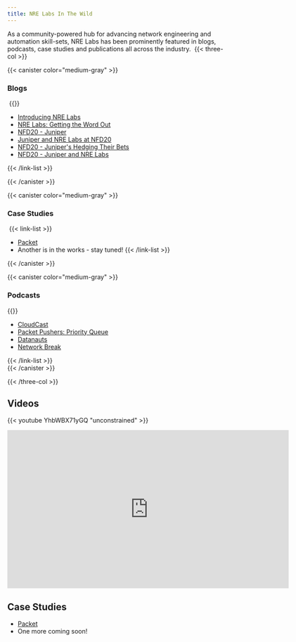 ```yaml
---
title: NRE Labs In The Wild
---
```

As a community-powered hub for advancing network engineering and automation skill-sets, NRE Labs has been prominently featured in blogs, podcasts, case studies and publications all across the industry.
﻿
{{< three-col >}} 

{{< canister color="medium-gray" >}}

### Blogs
﻿
{{<link-list>}}

* [Introducing NRE Labs](https://forums.juniper.net/t5/Enterprise-Cloud-and/Introducing-NRE-Labs/ba-p/381850)
* [NRE Labs: Getting the Word Out](https://forums.juniper.net/t5/Enterprise-Cloud-and/Network-Reliability-Engineering-Getting-The-Word-Out/ba-p/461397)
* [NFD20 - Juniper](https://ciscoredes.com.br/2019/02/20/blog-nfd20-juniper/)
* [Juniper and NRE Labs at NFD20](https://www.bytesofcloud.net/2019/03/juniper-nrelabs-nfd20/)
* [NFD20 - Juniper's Hedging Their Bets](https://wirelessnick.com/2019/02/20/network-field-day-20-recap-junipers-hedging-their-bets/)
* [NFD20 - Juniper and NRE Labs](https://gingmar.wordpress.com/2019/02/16/juniper-nre-lab/)

{{< /link-list >}}  

{{< /canister >}}  

{{< canister color="medium-gray" >}}﻿

### Case Studies
﻿
{{< link-list >}}  
- [Packet](https://www.packet.com/media/images/5MxC-dkyh.labcoats.jpg)
- Another is in the works - stay tuned!
{{< /link-list >}}  

{{< /canister >}}  

{{< canister color="medium-gray" >}}

### Podcasts

{{<link-list>}}

* [CloudCast](https://www.thecloudcast.net/2019/04/network-reliability-engineering-nre-nre.html)
* [Packet Pushers: Priority Queue](https://packetpushers.net/podcast/pq-158-introducing-nre-labs-for-network-automation-training/)
* [Datanauts](https://packetpushers.net/podcast/datanauts-170-nre-labs-a-first-step-for-network-automation-training/)
* [Network Break](https://packetpushers.net/podcast/network-break-206-bloomberg-doubles-down-on-hardware-hacks-juniper-goes-multicloud/)

{{< /link-list >}}  
﻿
{{< /canister >}}  

{{< /three-col >}}

## Videos

{{< youtube YhbWBX71yGQ "unconstrained" >}}

<iframe src="https://player.vimeo.com/video/329076987" width="640" height="360" frameborder="0" allow="autoplay; fullscreen" allowfullscreen></iframe>

## Case Studies

- [Packet](https://www.packet.com/media/images/5MxC-dkyh.labcoats.jpg)
- One more coming soon!

